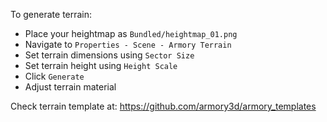To generate terrain:
- Place your heightmap as `Bundled/heightmap_01.png`
- Navigate to `Properties - Scene - Armory Terrain`
- Set terrain dimensions using `Sector Size`
- Set terrain height using `Height Scale`
- Click `Generate`
- Adjust terrain material

Check terrain template at:
    https://github.com/armory3d/armory_templates
